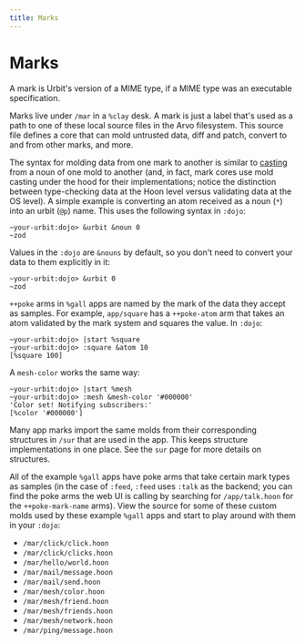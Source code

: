 ```yaml
---
title: Marks
---
```


# Marks

A mark is Urbit's version of a MIME type, if a MIME type was an executable
specification.

Marks live under `/mar` in a `%clay` desk. A mark is just a label that's used as
a path to one of these local source files in the Arvo filesystem. This source
file defines a core that can mold untrusted data, diff and patch, convert to and
from other marks, and more.

The syntax for molding data from one mark to another is similar to
[casting](https://urbit.org/docs/hoon/twig/ket-cast) from a noun of one mold to
another (and, in fact, mark cores use mold casting under the hood for their
implementations; notice the distinction between type-checking data at the Hoon
level versus validating data at the OS level). A simple example is converting an
atom received as a noun (`*`) into an urbit (`@p`) name. This uses the following
syntax in `:dojo`:

    ~your-urbit:dojo> &urbit &noun 0
    ~zod

Values in the `:dojo` are `&nouns` by default, so you don't need to convert your
data to them explicitly in it:

    ~your-urbit:dojo> &urbit 0
    ~zod

`++poke` arms in `%gall` apps are named by the mark of the data they accept as
samples. For example, `app/square` has a `++poke-atom` arm that takes an atom
validated by the mark system and squares the value. In `:dojo`:

    ~your-urbit:dojo> |start %square
    ~your-urbit:dojo> :square &atom 10
    [%square 100]

A `mesh-color` works the same way:

    ~your-urbit:dojo> |start %mesh
    ~your-urbit:dojo> :mesh &mesh-color '#000000'
    'Color set! Notifying subscribers:'
    [%color '#000000']

Many app marks import the same molds from their corresponding structures in
`/sur` that are used in the app. This keeps structure implementations in one
place. See the `sur` page for more details on structures.

All of the example `%gall` apps have poke arms that take certain mark types as
samples (in the case of `:feed`, `:feed` uses `:talk` as the backend; you can
find the poke arms the web UI is calling by searching for `/app/talk.hoon` for
the `++poke-mark-name` arms). View the source for some of these custom molds
used by these example `%gall` apps and start to play around with them in your
`:dojo`:

-   `/mar/click/click.hoon`
-   `/mar/click/clicks.hoon`
-   `/mar/hello/world.hoon`
-   `/mar/mail/message.hoon`
-   `/mar/mail/send.hoon`
-   `/mar/mesh/color.hoon`
-   `/mar/mesh/friend.hoon`
-   `/mar/mesh/friends.hoon`
-   `/mar/mesh/network.hoon`
-   `/mar/ping/message.hoon`
